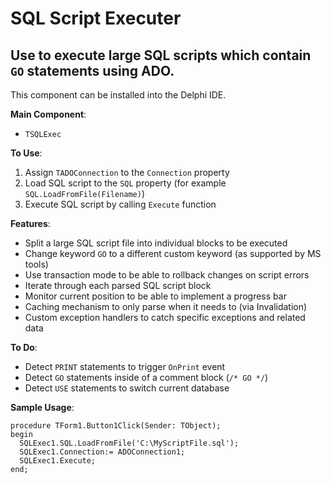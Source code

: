 # SQL Script Executer #
## Use to execute large SQL scripts which contain `GO` statements using ADO. ##

This component can be installed into the Delphi IDE.

**Main Component**:
  * `TSQLExec`

**To Use**:

  1. Assign `TADOConnection` to the `Connection` property
  1. Load SQL script to the `SQL` property (for example `SQL.LoadFromFile(Filename)`)
  1. Execute SQL script by calling `Execute` function

**Features**:

  * Split a large SQL script file into individual blocks to be executed
  * Change keyword `GO` to a different custom keyword (as supported by MS tools)
  * Use transaction mode to be able to rollback changes on script errors
  * Iterate through each parsed SQL script block
  * Monitor current position to be able to implement a progress bar
  * Caching mechanism to only parse when it needs to (via Invalidation)
  * Custom exception handlers to catch specific exceptions and related data

**To Do**:

  * Detect `PRINT` statements to trigger `OnPrint` event
  * Detect `GO` statements inside of a comment block (`/* GO */`)
  * Detect `USE` statements to switch current database

**Sample Usage**:

```
procedure TForm1.Button1Click(Sender: TObject);
begin
  SQLExec1.SQL.LoadFromFile('C:\MyScriptFile.sql');
  SQLExec1.Connection:= ADOConnection1;
  SQLExec1.Execute;
end;
```